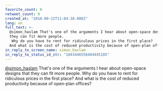 ```yaml
---
favorite_count: 0
retweet_count: 0
created_at: "2018-09-22T11:04:30.000Z"
lang: en
full_text: >-
  @simon_haslam That's one of the arguments I hear about open-space designs that
  they can fit more people.
   Why do you have to rent for ridiculous prices in the first place?
  And what is the cost of reduced productivity because of open-plan offices?
in_reply_to_screen_name: simon_haslam
in_reply_to_status_id_str: "1043446556404445185"
---
```


[@simon_haslam](https://twitter.com/simon_haslam) That's one of the arguments I
hear about open-space designs that they can fit more people. Why do you have to
rent for ridiculous prices in the first place? And what is the cost of reduced
productivity because of open-plan offices?
